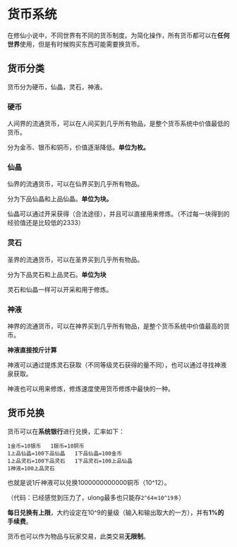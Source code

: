 # 货币系统
在修仙小说中，不同世界有不同的货币制度。为简化操作，所有货币都可以在**任何世界**使用，但是有时候购买东西可能需要换货币。

## 货币分类
货币分为硬币，仙晶，灵石，神液。

### 硬币
人间界的流通货币，可以在人间买到几乎所有物品，是整个货币系统中价值最低的货币。

分为金币、银币和铜币，价值逐渐降低。**单位为枚。**

### 仙晶
仙界的流通货币，可以在仙界买到几乎所有物品。

分为下品仙晶和上品仙晶。**单位为块。**

仙晶可以通过开采获得（合法途径），并且可以直接用来修炼。（不过每一块得到的经验值还是比较低的2333）

### 灵石
圣界的流通货币，可以在圣界买到几乎所有物品。

分为下品灵石和上品灵石。**单位为块**

灵石和仙晶一样可以开采和用于修炼。

### 神液
神界的流通货币，可以在神界买到几乎所有物品，是整个货币系统中价值最高的货币。

**神液直接按斤计算**

神液可以通过提炼灵石获取（不同等级灵石获得的量不同），也可以通过寻找神液泉获取。

神液也可以用来修炼，修炼速度使用货币修炼中最快的一种。

## 货币兑换
货币可以在**系统银行**进行兑换，汇率如下：
```
1金币=10银币   1银币=10铜币
1上品仙晶=100下品仙晶   1下品仙晶=100金币
1上品灵石=100下品灵石   1下品灵石=100上品仙晶
1神液=100上品灵石
```
也就是说1斤神液可以兑换1000000000000铜币（10^12）。

（代码：已经感觉到压力了，ulong最多也只能存`2^64`≈`10^19多`）

**每日兑换有上限**，大约设定在10^9的量级（输入和输出取大的一方），并有**1%的手续费**。

货币也可以作为物品与玩家交易，此类交易**无限制**。
